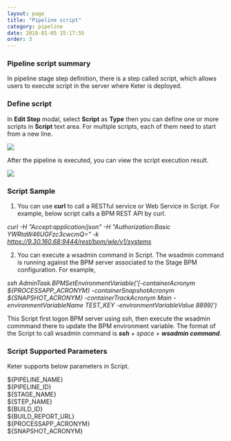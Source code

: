 ```yaml
---
layout: page
title: "Pipeline script"
category: pipeline
date: 2018-01-05 15:17:55
order: 3
---
```

### Pipeline script summary

  In pipeline stage step definition, there is a step called script, which allows users to execute script in the server where Keter is deployed.

### Define script

  In **Edit Step** modal, select **Script** as **Type** then you can define one or more scripts in **Script** text area. For multiple scripts, each of them need to start from a new line.
  
  ![][pipeline_create_script]
  
  After the pipeline is executed, you can view the script execution result.
  
  ![][pipeline_script_result]  
  
### Script Sample

  1. You can use **curl** to call a RESTful service or Web Service in Script. For example, below script calls a BPM REST API by curl.
  
  *curl -H "Accept:application/json" -H "Authorization:Basic YWRtaW46UGFzc3cwcmQ=" -k https://9.30.160.68:9444/rest/bpm/wle/v1/systems*
  
  2. You can execute a wsadmin command in Script. The wsadmin command is running against the BPM server associated to the Stage BPM configuration. For example,
  
  *ssh AdminTask.BPMSetEnvironmentVariable('[-containerAcronym ${PROCESSAPP_ACRONYM} -containerSnapshotAcronym ${SNAPSHOT_ACRONYM} -containerTrackAcronym Main -environmentVariableName TEST_KEY -environmentVariableValue 8899]')*
  
  This Script first logon BPM server using ssh, then execute the wsadmin commmand there to update the BPM environment variable. The format of the Script to call wsadmin command is ***ssh** + space + **wsadmin command***.

### Script Supported Parameters
  
  Keter supports below parameters in Script.
  
  ${PIPELINE_NAME}
  <br>
  ${PIPELINE_ID}
  <br>
  ${STAGE_NAME}
  <br>
  ${STEP_NAME}
  <br>
  ${BUILD_ID}
  <br>
  ${BUILD_REPORT_URL}
  <br>
  ${PROCESSAPP_ACRONYM}
  <br>
  ${SNAPSHOT_ACRONYM}
	
	
[pipeline_create_script]: ../images/pipeline/pipeline_create_script.png
[pipeline_script_result]: ../images/pipeline/pipeline_script_result.png 
